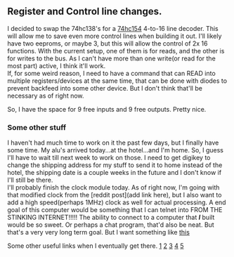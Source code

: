 ## Register and Control line changes.  

I decided to swap the 74hc138's for a [74hc154](https://www.jameco.com/Jameco/Products/ProdDS/45401.pdf) 4-to-16 line decoder.  This will allow me to save even more control lines when building it out.  I'll likely have two eeproms, or maybe 3, but this will allow the control of 2x 16 functions.  With the current setup, one of them is for reads, and the other is for writes to the bus.  As I can't have more than one write(or read for the most part) active, I think it'll work.  
If, for some weird reason, I need to have a command that can READ into multiple registers/devices at the same time, that can be done with diodes to prevent backfeed into some other device.  But I don't think that'll be necessary as of right now.  

So, I have the space for 9 free inputs and 9 free outputs.  Pretty nice.  


### Some other stuff
I haven't had much time to work on it the past few days, but I finally have some time.  My alu's arrived today...at the hotel...and I'm home.  So, I guess I'll have to wait till next week to work on those.  I need to get digikey to change the shipping address for my stuff to send it to home instead of the hotel, the shipping date is a couple weeks in the future and I don't know if I'll still be there.  
I'll probably finish the clock module today.  As of right now, I'm going with that modified clock from the [reddit post](add link here), but I also want to add a high speed(perhaps 1MHz) clock as well for actual processing.  A end goal of this computer would be something that I can telnet into FROM THE STINKING INTERNET!!!!!  The ability to connect to a computer that ***I*** built would be so sweet.  Or perhaps a chat program, that'd also be neat.  But that's a very very long term goal.  But I want something like [this](https://www.magic-1.org/)

Some other useful links when I eventually get there.  [1](https://github.com/drh/lcc) [2](https://minix1.woodhull.com/) [3](https://thecodingchicken.com/chips/computer%20design/A%20Retargetable%20C%20Compiler%20Design%20and%20Implementation%20(Christopher%20W.%20Fraser%20David%20R.%20Hanson)%20(z-lib.org).pdf) [4](http://www.aholme.co.uk/Mk1/Architecture.htm) [5](http://www.aholme.co.uk/Links.htm)